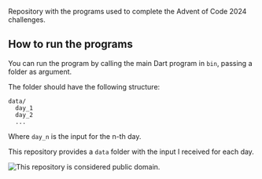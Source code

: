 Repository with the programs used to complete the Advent of Code 2024 challenges.

## How to run the programs

You can run the program by calling the main Dart program in `bin`, passing a
folder as argument.

The folder should have the following structure:

```
data/
  day_1
  day_2
  ...
```

Where `day_n` is the input for the n-th day.

This repository provides a `data` folder with the input I received for each
day.

![This repository is considered public domain.](http://mirrors.creativecommons.org/presskit/buttons/88x31/svg/cc-zero.svg)
